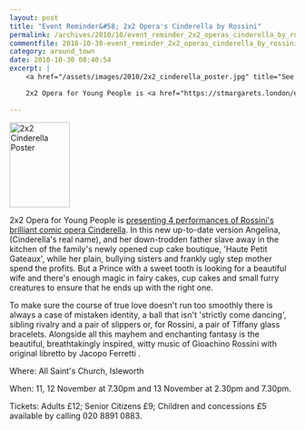 ```yaml
---
layout: post
title: "Event Reminder&#58; 2x2 Opera's Cinderella by Rossini"
permalink: /archives/2010/10/event_reminder_2x2_operas_cinderella_by_rossini.html
commentfile: 2010-10-30-event_reminder_2x2_operas_cinderella_by_rossini
category: around_town
date: 2010-10-30 08:40:54
excerpt: |
    <a href="/assets/images/2010/2x2_cinderella_poster.jpg" title="See larger version of - 2x2 Cinderella Poster"><img src="/assets/images/2010/2x2_cinderella_poster_thumb.jpg" width="106" height="150" alt="2x2 Cinderella Poster" class="photo right" /></a>

    2x2 Opera for Young People is <a href="https://stmargarets.london/event/show/200705142623.">presenting 4 performances of Rossini's brilliant comic opera Cinderella</a> In this new up-to-date version Angelina, (Cinderella's real name), and her down-trodden father slave away in the kitchen of the family's newly opened cup cake boutique, 'Haute Petit Gateaux'.

---
```


<a href="/assets/images/2010/2x2_cinderella_poster.jpg" title="See larger version of - 2x2 Cinderella Poster"><img src="/assets/images/2010/2x2_cinderella_poster_thumb.jpg" width="106" height="150" alt="2x2 Cinderella Poster" class="photo right" /></a>

2x2 Opera for Young People is [presenting 4 performances of Rossini's brilliant comic opera Cinderella](/event/show/200705142623). In this new up-to-date version Angelina, (Cinderella's real name), and her down-trodden father slave away in the kitchen of the family's newly opened cup cake boutique, 'Haute Petit Gateaux', while her plain, bullying sisters and frankly ugly step mother spend the profits. But a Prince with a sweet tooth is looking for a beautiful wife and there's enough magic in fairy cakes, cup cakes and small furry creatures to ensure that he ends up with the right one.

To make sure the course of true love doesn't run too smoothly there is always a case of mistaken identity, a ball that isn't 'strictly come dancing', sibling rivalry and a pair of slippers or, for Rossini, a pair of Tiffany glass bracelets. Alongside all this mayhem and enchanting fantasy is the beautiful, breathtakingly inspired, witty music of Gioachino Rossini with original libretto by Jacopo Ferretti .

Where: All Saint's Church, Isleworth

When: 11, 12 November at 7.30pm and 13 November at 2.30pm and 7.30pm.

Tickets: Adults £12; Senior Citizens £9; Children and concessions £5
available by calling 020 8891 0883.
